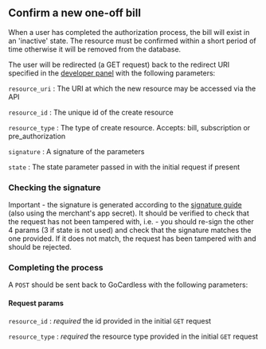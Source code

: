 ## Confirm a new one-off bill

When a user has completed the authorization process, the bill will exist in an 'inactive' state. The resource must be confirmed within a short period of time otherwise it will be removed from the database.

The user will be redirected (a GET request) back to the redirect URI specified in the [developer panel](https://dashboard.gocardless.com/developer-details/uri-settings) with the following parameters:

`resource_uri`
:    The URI at which the new resource may be accessed via the API

`resource_id`
:    The unique id of the create resource

`resource_type`
:    The type of create resource. Accepts: bill, subscription or pre_authorization

`signature`
:    A signature of the parameters

`state`
:    The state parameter passed in with the initial request if present

### Checking the signature

Important - the signature is generated according to the [signature guide](#signing-requests) (also using the merchant's app secret). It should be verified to check that the request has not been tampered with, i.e. - you   should re-sign the other 4 params (3 if state is not used) and check that the signature matches the one provided. If it does not match, the request has been tampered with and should be rejected.

### Completing the process

A `POST` should be sent back to GoCardless with the following parameters:

#### Request params

`resource_id`
:     _required_ the id provided in the initial `GET` request

`resource_type`
:     _required_ the resource type provided in the initial `GET` request

